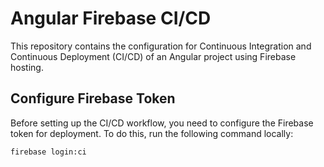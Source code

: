 # Angular Firebase CI/CD

This repository contains the configuration for Continuous Integration and Continuous Deployment (CI/CD) of an Angular project using Firebase hosting.

## Configure Firebase Token

Before setting up the CI/CD workflow, you need to configure the Firebase token for deployment. To do this, run the following command locally:

```bash
firebase login:ci
